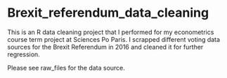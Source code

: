 # Brexit_referendum_data_cleaning
This is an R data cleaning project that I performed for my econometrics course term project at Sciences Po Paris. I scrapped different voting data sources for the Brexit Referendum in 2016 and cleaned it for further regression.

Please see raw_files for the data source.
